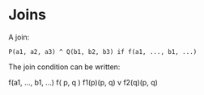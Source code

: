 # Joins

A join:

    P(a1, a2, a3) ^ Q(b1, b2, b3) if f(a1, ..., b1, ...)

The join condition can be written:
   
   f(a1, ..., b1, ...)
   f( p, q )
   f1(p)(p, q) v f2(q)(p, q)

